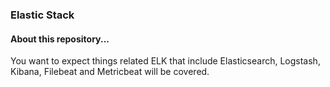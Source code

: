 ### Elastic Stack

#### About this repository...
You want to expect things related ELK that include
Elasticsearch, Logstash, Kibana, Filebeat and Metricbeat will be
covered. 
